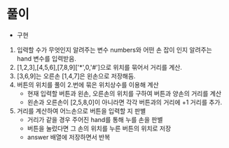 # 풀이

- 구현

1. 입력할 수가 무엇인지 알려주는 변수 numbers와 어떤 손 잡이 인지 알려주는 hand 변수를 입력받음.
2. [1,2,3],[4,5,6],[7,8,9]['*',0,'#']으로 위치를 묶어서 거리를 계산.
3. [3,6,9]는 오른손 [1,4,7]은 왼손으로 저장해둠.
4. 버튼의 위치를 풀이 2.번에 묶은 위치상수를 이용해 계산
    - 현재 입력할 버튼과 왼손, 오른손의 위치를 구하여 버튼과 양손의 거리를 계산
    - 왼손과 오른손이 [2,5,8,0]이 아니라면 각각 버튼과의 거리에 +1 거리를 추가.
5. 거리를 계산하여 어느손으로 버튼을 입력할 지 판별
    - 거리가 같을 경우 주어진 hand를 통해 누를 손을 판별
    - 버튼을 눌렀다면 그 손의 위치를 누른 버튼의 위치로 저장
    - answer 배열에 저장하면서 반복